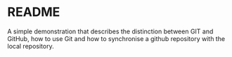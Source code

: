 # README

A simple demonstration that describes the distinction between GIT and GitHub, how to use Git and how to synchronise a github repository with the local repository.
